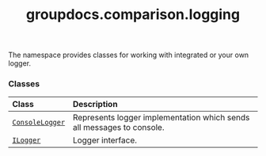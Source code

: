 ﻿---
title: groupdocs.comparison.logging
second_title: GroupDocs.Comparison for Python via .NET API References
description: 
type: docs
url: /python-net/groupdocs.comparison.logging/
is_root: false
weight: 10
---

The namespace provides classes for working with integrated or your own logger.

### Classes
| Class | Description |
| :- | :- |
| [`ConsoleLogger`](/comparison/python-net/groupdocs.comparison.logging/consolelogger) | Represents logger implementation which sends all messages to console. |
| [`ILogger`](/comparison/python-net/groupdocs.comparison.logging/ilogger) | Logger interface. |


